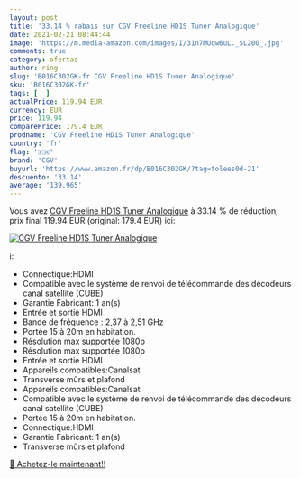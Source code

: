 ```yaml
---
layout: post
title: '33.14 % rabais sur CGV Freeline HD1S Tuner Analogique'
date: 2021-02-21 08:44:44
image: 'https://m.media-amazon.com/images/I/31n7MUqw6uL._SL200_.jpg'
comments: true
category: ofertas
author: ring
slug: 'B016C302GK-fr CGV Freeline HD1S Tuner Analogique'
sku: 'B016C302GK-fr'
tags: [  ]
actualPrice: 119.94 EUR
currency: EUR
price: 119.94
comparePrice: 179.4 EUR
prodname: 'CGV Freeline HD1S Tuner Analogique'
country: 'fr'
flag: '🇫🇷'
brand: 'CGV'
buyurl: 'https://www.amazon.fr/dp/B016C302GK/?tag=tolees0d-21'
descuento: '33.14'
average: '139.965'
---
```


Vous avez [CGV Freeline HD1S Tuner Analogique](https://www.amazon.fr/dp/B016C302GK/?tag=tolees0d-21)  à  33.14 % de réduction, prix final  119.94 EUR (original: 179.4 EUR) ici:

[![CGV Freeline HD1S Tuner Analogique](https://m.media-amazon.com/images/I/31n7MUqw6uL._SL200_.jpg)](https://www.amazon.fr/dp/B016C302GK/?tag=tolees0d-21)

ℹ️:

- Connectique:HDMI
- Compatible avec le système de renvoi de télécommande des décodeurs canal satellite (CUBE)
- Garantie Fabricant: 1 an(s)
- Entrée et sortie HDMI
- Bande de fréquence : 2,37 à 2,51 GHz
- Portée 15 à 20m en habitation.
- Résolution max supportée 1080p
- Résolution max supportée 1080p
- Entrée et sortie HDMI
- Appareils compatibles:Canalsat
- Transverse mûrs et plafond
- Appareils compatibles:Canalsat
- Compatible avec le système de renvoi de télécommande des décodeurs canal satellite (CUBE)
- Portée 15 à 20m en habitation.
- Connectique:HDMI
- Garantie Fabricant: 1 an(s)
- Transverse mûrs et plafond

[🛒 Achetez-le maintenant!!](https://www.amazon.fr/dp/B016C302GK/?tag=tolees0d-21)
